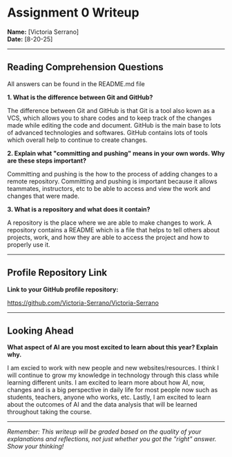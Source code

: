 # Assignment 0 Writeup

**Name:** [Victoria Serrano]  
**Date:** [8-20-25]

---

## Reading Comprehension Questions
All answers can be found in the README.md file

**1. What is the difference between Git and GitHub?**

The difference between Git and GitHub is that Git is a tool also kown as a VCS, which allows you to share codes and to keep track of the changes made while editing the code and document. GitHub is the main base to lots of advanced technologies and softwares. GitHub contains lots of tools which overall help to continue to create changes.

**2. Explain what "committing and pushing" means in your own words. Why are these steps important?**

Committing and pushing is the how to the process of adding changes to a remote repository. Committing and pushing is important because it allows teammates, instructors, etc to be able to access and view the work and changes that were made.

**3. What is a repository and what does it contain?**

A repository is the place where we are able to make changes to work. A repository contains a README which is a file that helps to tell others about projects, work, and how they are able to access the project and how to properly use it.

---

## Profile Repository Link

**Link to your GitHub profile repository:** 

https://github.com/Victoria-Serrano/Victoria-Serrano

---

## Looking Ahead

**What aspect of AI are you most excited to learn about this year? Explain why.**

I am excied to work with new people and new websites/resources. I think I will continue to grow my knowledge in technology through this class while learning different units. I am excited to learn more about how AI, now, changes and is a big perspective in daily life for most people now such as students, teachers, anyone who works, etc. Lastly, I am excited to learn about the outcomes of AI and the data analysis that will be learned throughout taking the course.

---

*Remember: This writeup will be graded based on the quality of your explanations and reflections, not just whether you got the "right" answer. Show your thinking!*
